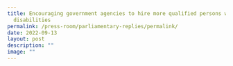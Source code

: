 ```yaml
---
title: Encouraging government agencies to hire more qualified persons with
  disabilities
permalink: /press-room/parliamentary-replies/permalink/
date: 2022-09-13
layout: post
description: ""
image: ""
---
```

